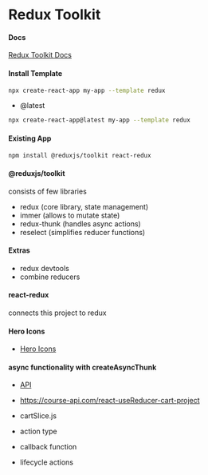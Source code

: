 # Redux Toolkit

#### Docs

[Redux Toolkit Docs](https://redux-toolkit.js.org/introduction/getting-started)

#### Install Template

```sh
npx create-react-app my-app --template redux
```

- @latest

```sh
npx create-react-app@latest my-app --template redux
```

#### Existing App

```sh
npm install @reduxjs/toolkit react-redux
```

#### @reduxjs/toolkit

consists of few libraries

- redux (core library, state management)
- immer (allows to mutate state)
- redux-thunk (handles async actions)
- reselect (simplifies reducer functions)

#### Extras

- redux devtools
- combine reducers

#### react-redux

connects this project to redux

#### Hero Icons

- [Hero Icons](https://heroicons.com/)


#### async functionality with createAsyncThunk

- [API](https://course-api.com/)
- https://course-api.com/react-useReducer-cart-project
- cartSlice.js

- action type
- callback function
- lifecycle actions
